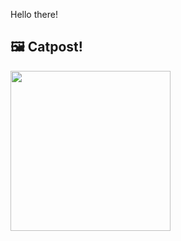 Hello there!



## 🖼️ Catpost!

<sub>
    <img src="https://cdn2.thecatapi.com/images/7bd.gif" height="256">
</sub>

